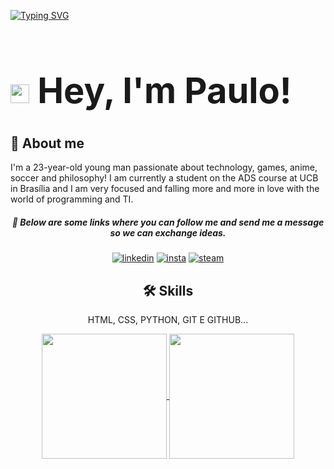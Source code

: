 [![Typing SVG](https://readme-typing-svg.demolab.com/?size=35&center=true&vCenter=true&width=1000&lines=Code+and+coffee+=+❤️)](https://git.io/typing-svg)

# **<h1 align="left"> <img src="https://raw.githubusercontent.com/kaueMarques/kaueMarques/master/hi.gif" height="30px"> Hey, I'm Paulo!**

## 🚀 About me
I'm a 23-year-old young man passionate about technology, games, anime, soccer and philosophy! I am currently a student on the ADS course at UCB in Brasília and I am very focused and falling more and more in love with the world of programming and TI.
<center>

##### 🔗 Below are some links where you can follow me and send me a message so we can exchange ideas.


[![linkedin](https://img.shields.io/badge/LinkedIn-0077B5?style=for-the-badge&logo=linkedin&logoColor=white)](www.linkedin.com/in/euopaulo)
[![insta](https://img.shields.io/badge/Instagram-E4405F?style=for-the-badge&logo=instagram&logoColor=white)](https://www.instagram.com/eu_opaulin/)
[![steam](https://img.shields.io/badge/Steam-000000?style=for-the-badge&logo=steam&logoColor=white)](https://steamcommunity.com/id/eupaulin/)



## 🛠 Skills
HTML, CSS, PYTHON, GIT E GITHUB...

<a href="https://github.com/euopaulin/github-readme-stats">
  <img height=200 align="center" src="https://github-readme-stats.vercel.app/api?username=euopaulin&theme=dracula" />
</a>
<a href="https://github.com/euopaulin/convoychat">
  <img height=200 align="center" src="https://github-readme-stats.vercel.app/api/top-langs?username=euopaulin&layout=compact&langs_count=8&card_width=320&theme=dracula" />
</a>
</center>
